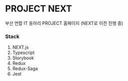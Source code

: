 <h1>PROJECT NEXT</h1>
부산 연합 IT 동아리 PROJECT 홈페이지 (NEXT로 이전 진행 중)

<h3>Stack</h3>
<ol>
  <li>NEXT.js</li>
  <li>Typescript</li>
  <li>Storybook</li>
  <li>Redux</li>
  <li>Redux-Saga</li>
  <li>Jest</li>
</ol>

